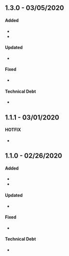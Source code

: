 ## 1.3.0 - 03/05/2020
#### Added
-  
-  

#### Updated
-  

#### Fixed
-  

#### Technical Debt
-

## 1.1.1 - 03/01/2020
#### HOTFIX
- 

## 1.1.0 - 02/26/2020
#### Added
-  
-  

#### Updated
-  

#### Fixed
-  

#### Technical Debt
- 

